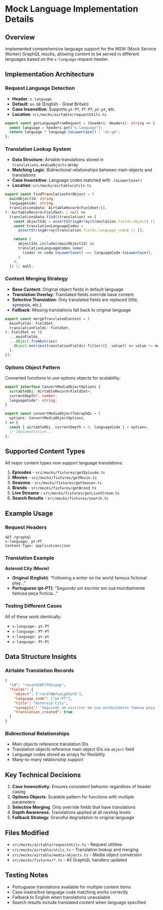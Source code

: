 # Mock Language Implementation Details

## Overview

Implemented comprehensive language support for the MSW (Mock Service Worker) GraphQL mocks, allowing content to be served in different languages based on the `x-language` request header.

## Implementation Architecture

### Request Language Detection

- **Header**: `x-language`
- **Default**: `en-GB` (English - Great Britain)
- **Case Insensitive**: Supports `pt-PT`, `PT-PT`, `pt-pt`, etc.
- **Location**: `src/mocks/airtable/requestUtils.ts`

```typescript
export const getLanguageFromRequest = (headers: Headers): string => {
  const language = headers.get("x-language");
  return language ? language.toLowerCase() : "en-gb";
};
```

### Translation Lookup System

- **Data Structure**: Airtable translations stored in `translations.mediaObjects` array
- **Matching Logic**: Bidirectional relationships between main objects and translations
- **Case Insensitive**: Language codes matched with `.toLowerCase()`
- **Location**: `src/mocks/airtable/utils.ts`

```typescript
export const findTranslationForObject = (
  mainObjectId: string,
  languageCode: string,
  translationsData: AirtableRecord<FieldSet>[],
): AirtableRecord<FieldSet> | null =>
  translationsData.find((translation) => {
    const objectIds = assertStringArray(translation.fields.object) || [];
    const translationLanguageCodes =
      assertStringArray(translation.fields.language_code) || [];

    return (
      objectIds.includes(mainObjectId) &&
      translationLanguageCodes.some(
        (code) => code.toLowerCase() === languageCode.toLowerCase(),
      )
    );
  }) || null;
```

### Content Merging Strategy

- **Base Content**: Original object fields in default language
- **Translation Overlay**: Translated fields override base content
- **Selective Translation**: Only translated fields are replaced (title, synopsis, etc.)
- **Fallback**: Missing translations fall back to original language

```typescript
export const mergeTranslatedContent = (
  mainFields: FieldSet,
  translationFields: FieldSet,
): FieldSet => ({
  ...mainFields,
  ...Object.fromEntries(
    Object.entries(translationFields).filter(([, value]) => value != null),
  ),
});
```

### Options Object Pattern

Converted functions to use options objects for scalability:

```typescript
export interface ConvertMediaObjectOptions {
  airtableObj: AirtableRecord<FieldSet>;
  currentDepth?: number;
  languageCode?: string;
}

export const convertMediaObjectToGraphQL = (
  options: ConvertMediaObjectOptions,
) => {
  const { airtableObj, currentDepth = 0, languageCode } = options;
  // Implementation...
};
```

## Supported Content Types

All major content types now support language translations:

1. **Episodes** - `src/mocks/fixtures/getEpisode.ts`
2. **Movies** - `src/mocks/fixtures/getMovie.ts`
3. **Seasons** - `src/mocks/fixtures/getSeason.ts`
4. **Brands** - `src/mocks/fixtures/getBrand.ts`
5. **Live Streams** - `src/mocks/fixtures/getLiveStream.ts`
6. **Search Results** - `src/mocks/fixtures/search.ts`

## Example Usage

### Request Headers

```http
GET /graphql
x-language: pt-PT
Content-Type: application/json
```

### Translation Example

**Asteroid City (Movie)**

- **Original (English)**: "Following a writer on his world famous fictional play..."
- **Portuguese (pt-PT)**: "Seguindo um escritor em sua mundialmente famosa peça fictícia..."

### Testing Different Cases

All of these work identically:

- `x-language: pt-PT`
- `x-language: PT-PT`
- `x-language: pt-pt`
- `x-language: Pt-Pt`

## Data Structure Insights

### Airtable Translation Records

```json
{
  "id": "recatGSBPtT82xyqp",
  "fields": {
    "object": ["recVtNWfwnLgE8sV5"],
    "language_code": ["pt-PT"],
    "title": "Asteroid City",
    "synopsis": "Seguindo um escritor em sua mundialmente famosa peça fictícia...",
    "translation_created": true
  }
}
```

### Bidirectional Relationships

- Main objects reference translation IDs
- Translation objects reference main object IDs via `object` field
- Language codes stored as arrays for flexibility
- Many-to-many relationship support

## Key Technical Decisions

1. **Case Insensitivity**: Ensures consistent behavior regardless of header casing
2. **Options Objects**: Scalable pattern for functions with multiple parameters
3. **Selective Merging**: Only override fields that have translations
4. **Depth Awareness**: Translations applied at all nesting levels
5. **Fallback Strategy**: Graceful degradation to original language

## Files Modified

- `src/mocks/airtable/requestUtils.ts` - Request utilities
- `src/mocks/airtable/utils.ts` - Translation lookup and merging
- `src/mocks/airtable/media-objects.ts` - Media object conversion
- `src/mocks/fixtures/*.ts` - All GraphQL handlers updated

## Testing Notes

- Portuguese translations available for multiple content items
- Case insensitive language code matching works correctly
- Fallback to English when translations unavailable
- Search results include translated content when language specified
